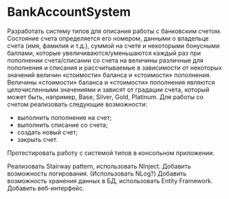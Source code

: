 # BankAccountSystem
Разработать систему типов для описания работы с банковским счетом. Состояние счета определяется его номером, данными о владельце счета (имя, фамилия и т.д.), суммой на счете и некоторыми бонусными баллами, которые увеличиваются/уменьшаются каждый раз при пополнении счета/списании со счета на величины различные для пополнения и списания и рассчитываемые в зависимости от некоторых значений величин «стоимости» баланса и «стоимости» пополнения. Величины «стоимости» баланса и «стоимости» пополнения являются целочисленными значениями и зависят от градации счета, который может быть, например, Base, Silver, Gold, Platinum. Для работы со счетом реализовать следующие возможности:

* выполнить пополнение на счет;
* выполнить списание со счета;
* создать новый счет;
* закрыть счет.

Протестировать работу с системой типов в консольном приложении.

Реализовать Stairway pattern, использовать NInject.
Добавить возможность логирования. (Использовать NLog?)
Добавить возможность хранения данных в БД, использовать Entity Framework.
Добавить веб-интерфейс.
